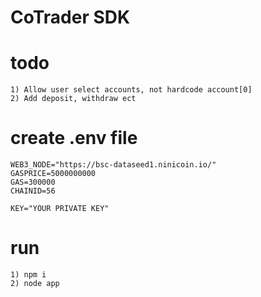 # CoTrader SDK

# todo
```
1) Allow user select accounts, not hardcode account[0]
2) Add deposit, withdraw ect
```

# create .env file
```
WEB3_NODE="https://bsc-dataseed1.ninicoin.io/"
GASPRICE=5000000000
GAS=300000
CHAINID=56

KEY="YOUR PRIVATE KEY"
```

# run
```
1) npm i
2) node app
```
